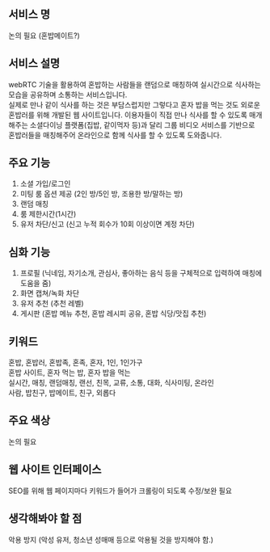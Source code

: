 ## 서비스 명
논의 필요 (혼밥메이트?)

## 서비스 설명
webRTC 기술을 활용하여 혼밥하는 사람들을 랜덤으로 매칭하여 실시간으로 식사하는 모습을 공유하며 소통하는 서비스입니다. <br>
실제로 만나 같이 식사를 하는 것은 부담스럽지만 그렇다고 혼자 밥을 먹는 것도 외로운 혼밥러를 위해 개발된 웹 사이트입니다.
이용자들이 직접 만나 식사를 할 수 있도록 매개해주는 소셜다이닝 플랫폼(집밥, 같이먹자 등)과 달리 그룹 비디오 서비스를 기반으로 혼밥러들을 매칭해주어 온라인으로 함께 식사를 할 수 있도록 도와줍니다.

## 주요 기능
1. 소셜 가입/로그인
2. 미팅 룸 옵션 제공 (2인 방/5인 방, 조용한 방/말하는 방)
3. 랜덤 매칭
4. 룸 제한시간(1시간)
5. 유저 차단/신고 (신고 누적 회수가 10회 이상이면 계정 차단)

## 심화 기능
1. 프로필 (닉네임, 자기소개, 관심사, 좋아하는 음식 등을 구체적으로 입력하여 매칭에 도움을 줌)
2. 화면 캡쳐/녹화 차단
3. 유저 추천 (추천 레벨)
4. 게시판 (혼밥 메뉴 추천, 혼밥 레시피 공유, 혼밥 식당/맛집 추천)

## 키워드
혼밥, 혼밥러, 혼밥족, 혼족, 혼자, 1인, 1인가구<br>
혼밥 사이트, 혼자 먹는 밥, 혼자 밥을 먹는<br>
실시간, 매칭, 랜덤매칭, 랜선, 친목, 교류, 소통, 대화, 식사미팅, 온라인<br> 
사람, 밥친구, 밥메이트, 친구, 외롭다

## 주요 색상
논의 필요

## 웹 사이트 인터페이스
SEO를 위해 웹 페이지마다 키워드가 들어가 크롤링이 되도록 수정/보완 필요

## 생각해봐야 할 점
악용 방지 (악성 유저, 청소년 성매매 등으로 악용될 것을 방지해야 함.)


